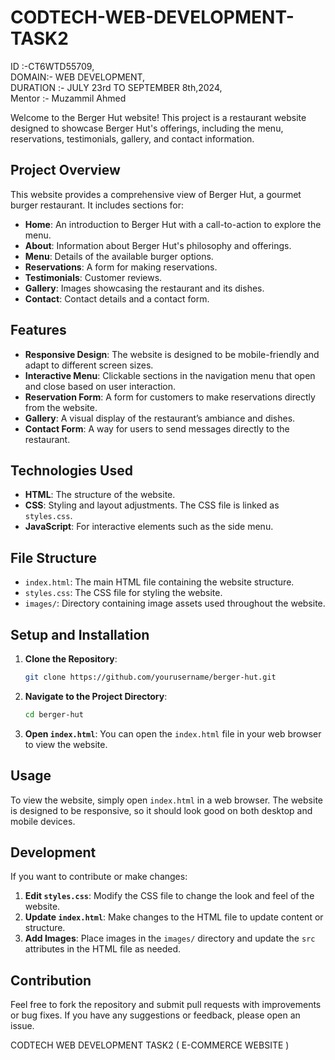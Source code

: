 # CODTECH-WEB-DEVELOPMENT-TASK2
ID :-CT6WTD55709,      
DOMAIN:- WEB DEVELOPMENT,                                          
DURATION :- JULY 23rd TO SEPTEMBER 8th,2024,                             
Mentor :-  Muzammil Ahmed 

Welcome to the Berger Hut website! This project is a restaurant website designed to showcase Berger Hut's offerings, including the menu, reservations, testimonials, gallery, and contact information.

## Project Overview

This website provides a comprehensive view of Berger Hut, a gourmet burger restaurant. It includes sections for:
- **Home**: An introduction to Berger Hut with a call-to-action to explore the menu.
- **About**: Information about Berger Hut's philosophy and offerings.
- **Menu**: Details of the available burger options.
- **Reservations**: A form for making reservations.
- **Testimonials**: Customer reviews.
- **Gallery**: Images showcasing the restaurant and its dishes.
- **Contact**: Contact details and a contact form.

## Features

- **Responsive Design**: The website is designed to be mobile-friendly and adapt to different screen sizes.
- **Interactive Menu**: Clickable sections in the navigation menu that open and close based on user interaction.
- **Reservation Form**: A form for customers to make reservations directly from the website.
- **Gallery**: A visual display of the restaurant’s ambiance and dishes.
- **Contact Form**: A way for users to send messages directly to the restaurant.

## Technologies Used

- **HTML**: The structure of the website.
- **CSS**: Styling and layout adjustments. The CSS file is linked as `styles.css`.
- **JavaScript**: For interactive elements such as the side menu.

## File Structure

- `index.html`: The main HTML file containing the website structure.
- `styles.css`: The CSS file for styling the website.
- `images/`: Directory containing image assets used throughout the website.

## Setup and Installation

1. **Clone the Repository**: 
   ```bash
   git clone https://github.com/yourusername/berger-hut.git
   ```
2. **Navigate to the Project Directory**:
   ```bash
   cd berger-hut
   ```
3. **Open `index.html`**: You can open the `index.html` file in your web browser to view the website.

## Usage

To view the website, simply open `index.html` in a web browser. The website is designed to be responsive, so it should look good on both desktop and mobile devices.

## Development

If you want to contribute or make changes:

1. **Edit `styles.css`**: Modify the CSS file to change the look and feel of the website.
2. **Update `index.html`**: Make changes to the HTML file to update content or structure.
3. **Add Images**: Place images in the `images/` directory and update the `src` attributes in the HTML file as needed.

## Contribution

Feel free to fork the repository and submit pull requests with improvements or bug fixes. If you have any suggestions or feedback, please open an issue.


CODTECH WEB DEVELOPMENT TASK2 ( E-COMMERCE WEBSITE )
